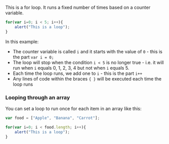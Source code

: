 This is a for loop. It runs a fixed number of times based on a counter variable.

```JavaScript
for(var i=0; i < 5; i++){
    alert("This is a loop");
}
```

In this example:
- The counter variable is called `i` and it starts with the value of `0` - this is the part `var i = 0;`
- The loop will stop when the condition `i < 5` is no longer true - i.e. it will run when `i` equals 0, 1, 2, 3, 4 but not when `i` equals 5.
- Each time the loop runs, we add one to `i` - this is the part `i++`
- Any lines of code within the braces `{ }` will be executed each time the loop runs

### Looping through an array
You can set a loop to run once for each item in an array like this:

```JavaScript
var food = ["Apple", "Banana", "Carrot"];

for(var i=0; i < food.length; i++){
    alert("This is a loop");
}
```
